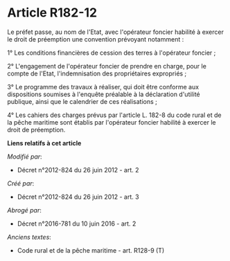 # Article R182-12

Le préfet passe, au nom de l'Etat, avec l'opérateur foncier habilité à exercer le droit de préemption une convention
prévoyant notamment : 

1° Les conditions financières de cession des terres à l'opérateur foncier ; 

2° L'engagement de l'opérateur foncier de prendre en charge, pour le compte de l'Etat, l'indemnisation des propriétaires
expropriés ; 

3°  Le programme des travaux à réaliser, qui doit être conforme aux  dispositions soumises à l'enquête préalable à la
déclaration d'utilité  publique, ainsi que le calendrier de ces réalisations ; 

4° Les  cahiers des charges prévus par l'article L. 182-8 du code rural et de la  pêche maritime sont établis par l'opérateur
foncier habilité à exercer le droit de préemption.

**Liens relatifs à cet article**

_Modifié par_:

  - Décret n°2012-824 du 26 juin 2012 - art. 2

_Créé par_:

  - Décret n°2012-824 du 26 juin 2012 - art. 3

_Abrogé par_:

  - Décret n°2016-781 du 10 juin 2016 - art. 2

_Anciens textes_:

  - Code rural et de la pêche maritime - art. R128-9 (T)
